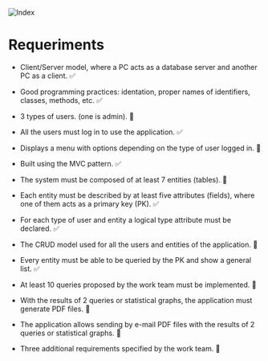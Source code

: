 ![Index](https://github.com/garaven/env/assets/112715997/c0c82dbf-1fee-4e09-9f8c-02166cf3f81d)

# Requeriments

- Client/Server model, where a PC acts as a database server and another PC as a client. ✅

- Good programming practices: identation, proper names of identifiers, classes, methods, etc. ✅

- 3 types of users. (one is admin). 🔲

- All the users must log in to use the application. ✅

- Displays a menu with options depending on the type of user logged in. 🔲

- Built using the MVC pattern. ✅

- The system must be composed of at least 7 entities (tables). 🔲

- Each entity must be described by at least five attributes (fields), where one of them acts as a primary key (PK). ✅

- For each type of user and entity a logical type attribute must be declared. ✅

- The CRUD model used for all the users and entities of the application. 🔲

- Every entity must be able to be queried by the PK and show a general list. ✅

- At least 10 queries proposed by the work team must be implemented. 🔲

- With the results of 2 queries or statistical graphs, the application must generate PDF files. 🔲

- The application allows sending by e-mail PDF files with the results of 2 queries or statistical graphs. 🔲

- Three additional requirements specified by the work team. 🔲
